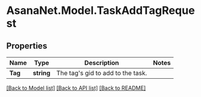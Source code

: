 # AsanaNet.Model.TaskAddTagRequest

## Properties

Name | Type | Description | Notes
------------ | ------------- | ------------- | -------------
**Tag** | **string** | The tag&#39;s gid to add to the task. | 

[[Back to Model list]](../README.md#documentation-for-models) [[Back to API list]](../README.md#documentation-for-api-endpoints) [[Back to README]](../README.md)

